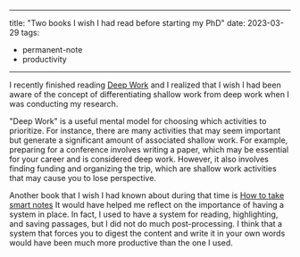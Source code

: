 
---
title:  "Two books I wish I had read before starting my PhD"
date: 2023-03-29
tags: 
- permanent-note 
- productivity
---

I recently finished reading [Deep Work](literature-notes/Books/Deep%20Work.md) and I realized that I wish I had been aware of the concept of differentiating shallow work from deep work when I was conducting my research.

"Deep Work" is a useful mental model for choosing which activities to prioritize. For instance, there are many activities that may seem important but generate a significant amount of associated shallow work. For example, preparing for a conference involves writing a paper, which may be essential for your career and is considered deep work. However, it also involves finding funding and organizing the trip, which are shallow work activities that may cause you to lose perspective.

Another book that I wish I had known about during that time is [How to take smart notes](literature-notes/Books/How%20to%20take%20smart%20notes.md) It would have helped me reflect on the importance of having a system in place. In fact, I used to have a system for reading, highlighting, and saving passages, but I did not do much post-processing. I think that a system that forces you to digest the content and write it in your own words would have been much more productive than the one I used.








